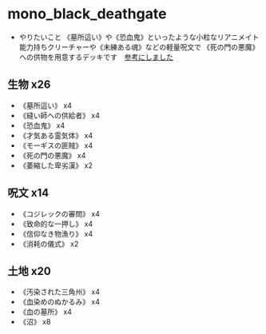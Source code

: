 # mono_black_deathgate

- やりたいこと
  《墓所這い》や《恐血鬼》といったような小粒なリアニメイト能力持ちクリーチャーや《未練ある魂》などの軽量呪文で
  《死の門の悪魔》への供物を用意するデッキです　[参考にしました](https://www.hareruyamtg.com/ja/deck/225997/show/)

## 生物 x26
- 《墓所這い》 x4
- 《縫い師への供給者》 x4
- 《恐血鬼》 x4
- 《才気ある霊気体》 x4
- 《モーギスの匪賊》 x4
- 《死の門の悪魔》 x4
- 《萎縮した卑劣漢》 x2

## 呪文 x14
- 《コジレックの審問》 x4
- 《致命的な一押し》 x4
- 《信仰なき物漁り》 x4
- 《消耗の儀式》 x2

## 土地 x20
- 《汚染された三角州》 x4
- 《血染めのぬかるみ》 x4
- 《血の墓所》 x4
- 《沼》 x8
